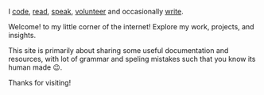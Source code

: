 I [code], [read], [speak], [volunteer] and occasionally [write].

Welcome! to my little corner of the internet! Explore my work, projects, and insights.

This site is primarily about sharing some useful documentation and resources, with lot of grammar and speling mistakes such that you know its human made 😉.

Thanks for visiting!


[code]: ./bio/#current-projects
[read]: ./books
[volunteer]: ./bio/#activities-societies-and-volunteering
[speak]: ./bio/#talks-and-presentations
[write]: ./blog/
